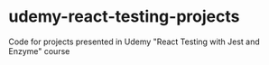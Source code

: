 # udemy-react-testing-projects
Code for projects presented in Udemy "React Testing with Jest and Enzyme" course
